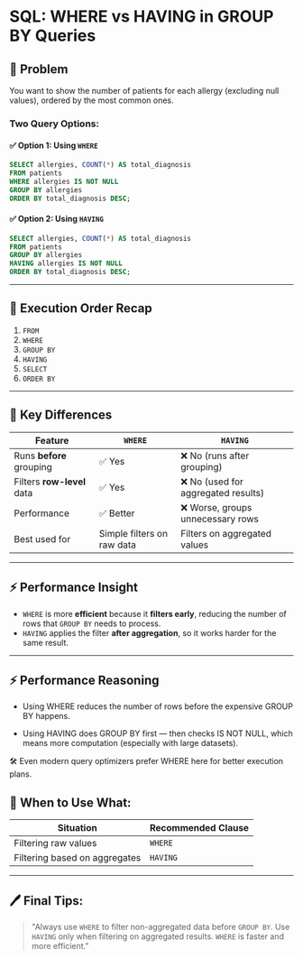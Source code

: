 
# SQL: WHERE vs HAVING in GROUP BY Queries

## 📄 Problem
You want to show the number of patients for each allergy (excluding null values), ordered by the most common ones.

### Two Query Options:

#### ✅ Option 1: Using `WHERE`
```sql
SELECT allergies, COUNT(*) AS total_diagnosis
FROM patients
WHERE allergies IS NOT NULL
GROUP BY allergies
ORDER BY total_diagnosis DESC;
```

#### ✅ Option 2: Using `HAVING`
```sql
SELECT allergies, COUNT(*) AS total_diagnosis
FROM patients
GROUP BY allergies
HAVING allergies IS NOT NULL
ORDER BY total_diagnosis DESC;
```

---

## 🔧 Execution Order Recap
1. `FROM`
2. `WHERE`
3. `GROUP BY`
4. `HAVING`
5. `SELECT`
6. `ORDER BY`

---

## 🤔 Key Differences
| Feature                | `WHERE`                         | `HAVING`                                |
|------------------------|----------------------------------|------------------------------------------|
| Runs **before** grouping | ✅ Yes                        | ❌ No (runs after grouping)             |
| Filters **row-level** data | ✅ Yes                      | ❌ No (used for aggregated results)    |
| Performance            | ✅ Better                    | ❌ Worse, groups unnecessary rows     |
| Best used for          | Simple filters on raw data       | Filters on aggregated values             |

---

## ⚡️ Performance Insight
- `WHERE` is more **efficient** because it **filters early**, reducing the number of rows that `GROUP BY` needs to process.
- `HAVING` applies the filter **after aggregation**, so it works harder for the same result.

---
## ⚡️ Performance Reasoning
- Using WHERE reduces the number of rows before the expensive GROUP BY happens.

- Using HAVING does GROUP BY first — then checks IS NOT NULL, which means more computation (especially with large datasets).

🛠️ Even modern query optimizers prefer WHERE here for better execution plans.

## 🔹 When to Use What:
| Situation                          | Recommended Clause |
|-----------------------------------|---------------------|
| Filtering raw values               | `WHERE`             |
| Filtering based on aggregates      | `HAVING`            |

---

## 🖊️ Final Tips:
> "Always use `WHERE` to filter non-aggregated data before `GROUP BY`. Use `HAVING` only when filtering on aggregated results. `WHERE` is faster and more efficient."
